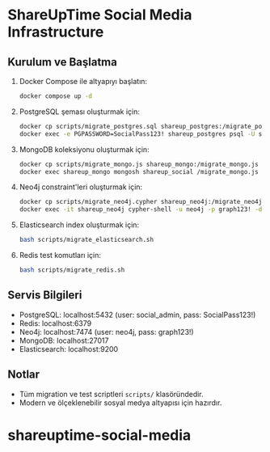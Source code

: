 # ShareUpTime Social Media Infrastructure

## Kurulum ve Başlatma

1. Docker Compose ile altyapıyı başlatın:
	```bash
	docker compose up -d
	```

2. PostgreSQL şeması oluşturmak için:
	```bash
	docker cp scripts/migrate_postgres.sql shareup_postgres:/migrate_postgres.sql
	docker exec -e PGPASSWORD=SocialPass123! shareup_postgres psql -U social_admin -d shareup_social -f /migrate_postgres.sql
	```

3. MongoDB koleksiyonu oluşturmak için:
	```bash
	docker cp scripts/migrate_mongo.js shareup_mongo:/migrate_mongo.js
	docker exec shareup_mongo mongosh shareup_social /migrate_mongo.js
	```

4. Neo4j constraint'leri oluşturmak için:
	```bash
	docker cp scripts/migrate_neo4j.cypher shareup_neo4j:/migrate_neo4j.cypher
	docker exec -it shareup_neo4j cypher-shell -u neo4j -p graph123! -d socialgraph -f /migrate_neo4j.cypher
	```

5. Elasticsearch index oluşturmak için:
	```bash
	bash scripts/migrate_elasticsearch.sh
	```

6. Redis test komutları için:
	```bash
	bash scripts/migrate_redis.sh
	```

## Servis Bilgileri
- PostgreSQL: localhost:5432 (user: social_admin, pass: SocialPass123!)
- Redis: localhost:6379
- Neo4j: localhost:7474 (user: neo4j, pass: graph123!)
- MongoDB: localhost:27017
- Elasticsearch: localhost:9200

## Notlar
- Tüm migration ve test scriptleri `scripts/` klasöründedir.
- Modern ve ölçeklenebilir sosyal medya altyapısı için hazırdır.
# shareuptime-social-media